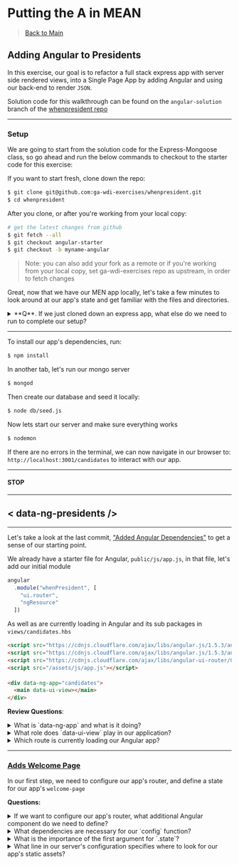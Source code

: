 # Putting the A in MEAN

> [Back to Main](readme.md)

## Adding Angular to Presidents

In this exercise, our goal is to refactor a full stack express app with server side rendered views, into a Single Page App by adding Angular and using our back-end to render `JSON`.

Solution code for this walkthrough can be found on the `angular-solution` branch of the [whenpresident repo](https://github.com/ga-wdi-exercises/whenpresident/tree/angular-solution)

---

### Setup

We are going to start from the solution code for the Express-Mongoose class, so go ahead and run the below commands to checkout to the starter code for this exercise:

If you want to start fresh, clone down the repo:
```bash
$ git clone git@github.com:ga-wdi-exercises/whenpresident.git
$ cd whenpresident
```
After you clone, or after you're working from your local copy:

```bash
# get the latest changes from github
$ git fetch --all
$ git checkout angular-starter
$ git checkout -b myname-angular
```
> Note: you can also add your fork as a remote or if you're working from your local copy, set ga-wdi-exercises repo as upstream, in order to fetch changes

Great, now that we have our MEN app locally, let's take a few minutes to look around at our app's state and get familiar with the files and directories.

<details>
<summary>
**Q**. If we just cloned down an express app, what else do we need to run to complete our setup?
</summary>
<br>
```
We need to install our dependencies, and configure our database locally
 ```
</details>

---

To install our app's dependencies, run:

```bash
$ npm install
```

In another tab, let's run our mongo server
```bash
$ mongod
```

Then create our database and seed it locally:

```bash
$ node db/seed.js
```

Now lets start our server and make sure everything works

```bash
$ nodemon
```

If there are no errors in the terminal, we can now navigate in our browser to: `http://localhost:3001/candidates` to interact with our app.

---

#### STOP

---


## **< data-ng-presidents />**

---

Let's take a look at the last commit, ["Added Angular Dependencies"](https://github.com/ga-wdi-exercises/whenpresident/commit/2a97dfb7cc4258d489f318aa09707c0aef97e0ae) to get a sense of our starting point.

We already have a starter file for Angular, `public/js/app.js`, in that file, let's add our initial module

```js
angular
  .module("whenPresident", [
    "ui.router",
    "ngResource"
  ])
```

As well as are currently loading in Angular and its sub packages in `views/candidates.hbs`

```html
<script src="https://cdnjs.cloudflare.com/ajax/libs/angular.js/1.5.3/angular.min.js"></script>
<script src="https://cdnjs.cloudflare.com/ajax/libs/angular.js/1.5.3/angular-resource.min.js"></script>
<script src="https://cdnjs.cloudflare.com/ajax/libs/angular-ui-router/0.2.18/angular-ui-router.min.js"></script>
<script src="/assets/js/app.js"></script>

<div data-ng-app="candidates">
  <main data-ui-view></main>
</div>
```

**Review Questions**:

<!-- Q: ng-app  -->
<details>
<summary>
 What is `data-ng-app` and what is it doing?</summary>
<br>
```
data-ng-app is a directive that initializes our angular-app
 ```
<br>
<br>
</details>

<!-- Q: ui-view  -->
<details>
<summary>
 What role does `data-ui-view` play in our application?
</summary>
<br>
```
data-ui-view is the placeholder for where all of our angular rendered html templates will go
 ```
 <br>
 <br>
</details>

<!-- Q: root route  -->
<details>
<summary>
 Which route is currently loading our Angular app?
</summary>
<br>
```
Our root route, "/"
 ```
<br>
<br>
</details>

---

### [Adds Welcome Page](https://github.com/ga-wdi-exercises/whenpresident/commit/039ef225db7ca933a72e3e587fd616e9242dd837)

In our first step, we need to configure our app's router, and define a state for our app's `welcome-page`

**Questions:**
<!-- Q: What other component do we need to define   -->
<details>
<summary>
 If we want to configure our app's router, what additional Angular component do we need to define?
</summary>
<br>
```
.config
```
<br>
<br>
</details>

<!-- Q: What dependencies are necessary for our config function   -->
<details>
<summary>
 What dependencies are necessary for our `config` function?
</summary>
<br>
```
$stateProvider and a Router function
```
<br>
<br>
</details>

<!-- Q: What is the importance of the first argument for .state? -->
<details>
<summary>
 What is the importance of the first argument for `.state`?
</summary>
<br>
```
The first argument is the name for our state, in this case "welcome"
```
<br>
<br>
</details>

<!-- Q: Public Assets  -->
<details>
<summary>
 What line in our server's configuration specifies where to look for our app's static assets?
</summary>
<br>
```
app.use("/assets", express.static("public"));

```
<br>
<br>
</details>

<br>

![Welcome-Page-Diff](./images/adds-welcome-page.png)

---

### [Adds Index Route](https://github.com/ga-wdi-exercises/whenpresident/commit/fa68cc105b67527c4986a721b51358dc16d82e2c)

**Steps**:
- Define a new state for "index"
- Modify an existing file to be the template rendered at that state
- Add a link to your "index" state in your welcome page

<!-- Index Route Commit Diff  -->
<details>
<summary>
**Hint**: If you are having a tough time getting started, take a peek at the commit diff
</summary>
<br>
![Adds Index Route Commit Diff](./images/adds-index-route.png)
<br>
<br>
</details>

<br>
**Bonus**:
- Create and define a controller for your index state
- Try populating your view with some hard coded data, don't worry about connecting to our DB just yet

---

## Break (10 mins)

---

### [Makes API Routes for Candidates](https://github.com/ga-wdi-exercises/whenpresident/commit/a4207981999f0c9d3544aa5173b0c7ce7d6d4f7a)

Alright, let's review a little bit about what we want to accomplish when building out the Angular side of our application.  

So far, we still are using express to serve at least one server-side rendered view, that loads and initializes our Angular app. From there, Angular takes over the view templating and routing throughout our SPA. Also, eventually we want our front-end to be able to sync with our back-end in order to persist data throughout our app.

> How can we do this?

<!-- BE comparison to Rails  -->
<details>
<summary>
**Q**: How did we do this in Rails?
</summary>
<br>
```
By building out our own API, then making ajax requests from the front-end to our API endpoints in order to keep the data in sync.
```
<br>
<br>
</details>

<br>
We need to do exactly this kind of thing with our MEAN app: we need to setup our back-end to have routes that serve JSON.

**Questions**:

<!-- Q: api namespace  -->
<details>
<summary>
Why might it be a good idea to namespace our back-end routes under `api`?
</summary>
<br>
```
To avoid confusion between routes meant to serve html, and routes whose purpose it is to render our app's data as JSON
```
<br>
<br>
</details>

<!-- Q: Delete response  -->
<details>
<summary>
What is the significance of the response for our `delete` request?
</summary>
<br>
```
To provide a clue to the client that the request went through, and the delete was processed
```
<br>
<br>
</details>

<!-- Q: Update response  -->
<details>
<summary>
What is returned from our `put` request?
</summary>
<br>
```
A JSON object with our updated candidate's info!
```
<br>
<br>
</details>

<br>
In `index.js`: Candidates `Index` and `Show` Routes:
![Index-and-Show-Api-Routes](./images/api-index-show.png)

In `index.js`: Candidates `Delete` and `Update` Routes:
![Delete-and-Update-Api-Routes](./images/api-CUD.png)

---

### [Adds Candidate Factory and Connect Index Controller to DB](https://github.com/ga-wdi-exercises/whenpresident/commit/c8f4b58a7bf4cf419e3272a737b812bb767649c7)

Great now that we have our back-end all setup to support requests from the front-end that will return JSON, let's add our Angular component that will allow us to fetch all that data.

<!-- Q: Angular Factory  -->
<details>
<summary>
**Q**. What Angular component do we need to setup in order to get data from our API?
</summary>
<br>
<center>
```
A factory for candidates
```
</center>

</details>

<br>
Go ahead and follow the outlined steps to add our app's Index functionality for candidates:

**Steps**:

- Create and define a new "Candidate" factory
- Pass your factory as an argument to the index controller and use it to fetch all candidates
- Replace any references to hard-coded data with data from your DB, and display relevant information about each Candidate in the view

<!-- Candidate Factory and Index Controller Commit Diff  -->
<details>
<summary>
**Hint**: If you are having a tough time getting started, take a peek at the commit diff
</summary>
<br>
<!-- Factory and Controller -->
`public/js/app.js`
![Adds-Candidate-Factory-and-Index-Controller](./images/index-ctrl.png)
<!-- Candidates Index View -->
`public/js/ng-views/index.html`
![Adds-Candidate-Factory-and-Index-Controller](./images/index-view.png)
<br>
<br>
</details>

---

### [Adds Show Route](https://github.com/ga-wdi-exercises/whenpresident/commit/bd3ecd8d54398bd614c1fe1261e71d4eb1cbb57e)

Now that our app is behaving more like a SPA, let's add support for the Show Route by defining another state.

**Steps**:

- Create a new state definition for `show`
-  Delete `views/show.hbs` and create a template to be rendered when we are at our `show` state
- Define a new controller for `show`, make the appropriate query and display the correct data in the view

In `public/js/ng-views/show.html`: We need to add a `show` view to display information about a candidate
![Adds Show Route1](./images/show-view.png)


In `public/js/app.js`: We need to define a new state, controller, template, and support the query for show
![Adds Show Route2](./images/show-ctrl.png)

Finally, we can delete our `views/candidates-show.hbs` file since Angular will be handling our show view from here on out.

---

### [Adds Create Functionality](https://github.com/ga-wdi-exercises/whenpresident/commit/e787c60a8d349a09d94447e42deedf0fa64f4196)

Let's continue building out CRUD functionality, by adding the ability to create a new Candidate...

**Steps**:

- Update a the `index` view to include a form to create a new candidate
- Update the index controller to add a definition for our `create` method
  - It should persist the new candidate to the database
  - Take the user to the new candidate's show page after it is saved
- Update the create route in `index.js` to pass in `req.body` not `req.body.candidate`
- Change our app's body-parser configuration to use JSON

In `public/js/ng-views/index.html`: We need to add some UI
![Adds Create Route](./images/create-view.png)


In `public/js/app.js`: We need to update the index controller to add a definition for our `create` method
![Adds Create Route2](./images/create-ctrl.png)

Finally, we need to update the route in `index.js`:
![Adds Create Route3](./images/create-server.png)

---

### [Adds Candidate Update](https://github.com/ga-wdi-exercises/whenpresident/commit/0b2b1546215e7e3cd6af2f6a14c30404f78845f2)

Moving onto the U in CRUD, let's build out our app's update functionality.

<!-- NHO: demo the importance of body parser via postman  -->

**Questions**:

<!-- Q: body-parser  -->
<details>
<summary>
 What role does `body-parser` play in our application?
</summary>
<br>
```
Body-Parser is necessary middleware that allows us to access the body of post requests from ajax requests and html form submissions. In our app, we use to parse the request's body as JSON.
 ```
 <br>
 <br>
</details>

<!-- Q: two-way data-binding  -->
<details>
<summary>
 What is two-way data-binding in Angular?
</summary>
<br>
```
Two-way data-binding in Angular apps is the automatic synchronization of data between the model and view components via viewmodels.
 ```
 <br>
 <br>
</details>

<br>

![Adds Update Commit Diff](./images/update.png)

---

### [Adds Candidate Destroy](https://github.com/ga-wdi-exercises/whenpresident/commit/1f63608bb0d5f0712febf4b965c40c1568debff4)

As we put some of the finishing touches on our app, let's add the functionality so a candidate can "concede".

**Steps**:

- Modify the "concede" button in `show.html` to run an `update` method on click
- Define an `update` method in your `showCtrl` in `app.js`
- Pass in `$state` to your show controller than use it to redirect the user to the index root after deletion

<!-- Delete Commit Diff -->
<details>
<summary>
 **Hint**: If you're having trouble getting started, take a peek at the commit diff
</summary>
<br>
![Adds Candidate Delete](./images/destroy.png)
 <br>
 <br>
</details>

<br>

Great, now we have completed full CRUD for `candidates` in our MEAN app.

**If we have time**, we have a few more steps to build out the rest of our app's desired features:

---

## **(Bonus)** Clean Routes


### [Adds HTML5 Mode](https://github.com/ga-wdi-exercises/whenpresident/commit/8cf8fb0ce9ebdb1516940fc62d31cd3aae8dd433)

Next up, we need to configure our app to be a true HTML5 SPA. Part of this process involves cleaning up our url and getting rid of those pesky `#` signs.

**Questions**:

<!-- Q. Root Route  -->
<details>
<summary>
 What does changing the root route definition to `("/*")` do and why is it important for our app?
</summary>
<br>
```
We add the wildcard to our route, the `*`, so that all combinations of routes hit via the url manually will trigger our Angular SPA and allow us to use Angular's `html5Mode` to take over routing
```
<br>
<br>
</details>

<!-- Q. Base Href  -->
<details>
<summary>
 What is the purpose of adding `base href`?
</summary>
<br>
```
Adding the `base href` tag tells our app the base location from which links on a page should be made
```
<br>
<br>
</details>

<br>  
In `index.js`: change our app's root route
![Change Root Url ](./images/html5-server.png)

In `public/js/app.js`: turn on HTML5 mode

![Change Root Url ](./images/html5-angular.png)

In `views/layout-main.hbs`: add our app's base ref

> For further reading: checkout [this link](https://github.com/ga-wdi-lessons/angular-routing#locationprovider) to the `$locationProvider` section in the `uiRouter` class

---

### [Adds Redirect to Root Route](https://github.com/ga-wdi-exercises/whenpresident/commit/f1d4585aa70a0ee76ec7b4f960123f3aac0fd476)

Continuing with the work with our app's routes, we need a way to redirect any request not defined in our app's states to a default state

**Questions**:

<!-- Q. $urlRouterProvider.otherwise -->
<details>
<summary>
 What is the importance of the argument to `$urlRouterProvider.otherwise`?
</summary>
<br>
```
The url to redirect to if any request does not match our app's defined states
```
<br>
<br>
</details>

<!-- Q. $urlRouterProvider.otherwise -->
<details>
<summary>
  If you had to guess, when is `$urlRouterProvider` activated?
</summary>
<br>
```
$urlRouterProvider is activated any time a state transition is made
```
<br>
<br>
</details>

<br>

![adds-redirect-to-root-route](./images/redirect-root.png)

---
> [Back to Main](readme.md)

